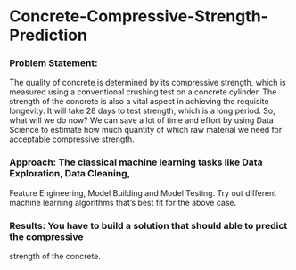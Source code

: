 # Concrete-Compressive-Strength-Prediction

### Problem Statement:
The quality of concrete is determined by its compressive strength, which is measured
using a conventional crushing test on a concrete cylinder. The strength of the concrete
is also a vital aspect in achieving the requisite longevity. It will take 28 days to test
strength, which is a long period. So, what will we do now? We can save a lot of time and
effort by using Data Science to estimate how much quantity of which raw material we
need for acceptable compressive strength.

### Approach: The classical machine learning tasks like Data Exploration, Data Cleaning,
Feature Engineering, Model Building and Model Testing. Try out different machine
learning algorithms that’s best fit for the above case.

### Results: You have to build a solution that should able to predict the compressive
strength of the concrete.
